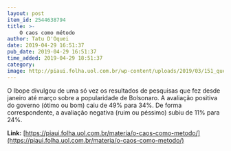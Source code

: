 ```yaml
---
layout: post
item_id: 2544638794
title: >-
    O caos como método
author: Tatu D'Oquei
date: 2019-04-29 16:51:37
pub_date: 2019-04-29 16:51:37
time_added: 2019-04-29 18:51:37
category: 
image: http://piaui.folha.uol.com.br/wp-content/uploads/2019/03/151_questoesbrasileiras_redes.jpg
---
```


O Ibope divulgou de uma só vez os resultados de pesquisas que fez desde janeiro até março sobre a popularidade de Bolsonaro. A avaliação positiva do governo (ótimo ou bom) caiu de 49% para 34%. De forma correspondente, a avaliação negativa (ruim ou péssimo) subiu de 11% para 24%.

**Link:** [https://piaui.folha.uol.com.br/materia/o-caos-como-metodo/](https://piaui.folha.uol.com.br/materia/o-caos-como-metodo/)

